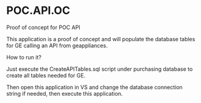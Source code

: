 # POC.API.OC
Proof of concept for POC API

This application is a proof of concept and will populate the database tables for GE calling an API from geappliances.

How to run it?

Just execute the CreateAPITables.sql script under purchasing database to create all tables needed for GE.

Then open this application in VS and change the database connection string if needed, then execute this application.
